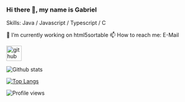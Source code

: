 ### Hi there 👋, my name is Gabriel

Skills: Java / Javascript / Typescript / C

🔭 I’m currently working on html5sortable 📫 How to reach me: E-Mail 

[<img src='https://cdn.jsdelivr.net/npm/simple-icons@3.0.1/icons/github.svg' alt='github' height='40'>](https://github.com/kaffarell) 

![Github stats](https://github-readme-stats.vercel.app/api?username=kaffarell&show_icons=true)

[![Top Langs](https://github-readme-stats.vercel.app/api/top-langs/?username=kaffarell&layout=compact)](https://github.com/kaffarell/html5sortable)

![Profile views](https://gpvc.arturio.dev/kaffarell)  
